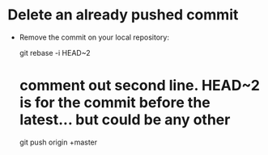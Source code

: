 # Delete an already pushed commit

- Remove the commit on your local repository:

    git rebase -i HEAD~2
    # comment out second line. HEAD~2 is for the commit before the latest... but could be any other
    git push origin +master
